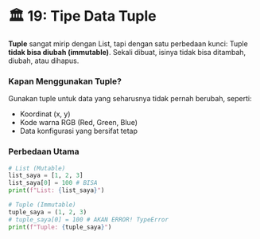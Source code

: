 # 🏛️ 19: Tipe Data Tuple

**Tuple** sangat mirip dengan List, tapi dengan satu perbedaan kunci: Tuple **tidak bisa diubah (immutable)**. Sekali dibuat, isinya tidak bisa ditambah, diubah, atau dihapus.

### Kapan Menggunakan Tuple?

Gunakan tuple untuk data yang seharusnya tidak pernah berubah, seperti:

- Koordinat (x, y)
- Kode warna RGB (Red, Green, Blue)
- Data konfigurasi yang bersifat tetap

### Perbedaan Utama

```python
# List (Mutable)
list_saya = [1, 2, 3]
list_saya[0] = 100 # BISA
print(f"List: {list_saya}")

# Tuple (Immutable)
tuple_saya = (1, 2, 3)
# tuple_saya[0] = 100 # AKAN ERROR! TypeError
print(f"Tuple: {tuple_saya}")
```
